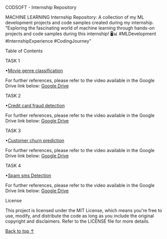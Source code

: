 CODSOFT - Internship Repository


MACHINE LEARNING Internship Repository: A collection of my ML development projects 
and code samples created during my internship. "Exploring the fascinating world of machine learning through hands-on projects and code samples during this internship! 
🖥️📊 #MLDevelopment #InternshipExperience #CodingJourney"



Table of Contents



TASK 1

•[Movie genre classification](https://github.com/Kingisline01/CODSOFT-Intenship_Repo/tree/main/Movie%20genre%20Classification)

For further references, please refer to the video available in the Google Drive link below:
[Google Drive](https://drive.google.com/file/d/1aq0Su7-ocitJsLQeOYVviZT2U9lrRJOM/view?usp=sharing)

TASK 2

•[Credit card fraud detection](https://github.com/Kingisline01/CODSOFT-Intenship_Repo/tree/main/Credit%20card%20Fraud%20Detection)

For further references, please refer to the video available in the Google Drive link below:
[Google Drive](https://drive.google.com/file/d/1-fdXY58Hf20Ht_BDUhTu5qBMOajKDWtC/view?usp=sharing)

TASK 3

•[Customer churn prediction](https://github.com/Kingisline01/CODSOFT-Intenship_Repo/tree/main/Customer%20Churn%20Prediction)

For further references, please refer to the video available in the Google Drive link below:
[Google Drive](https://drive.google.com/file/d/1GAkF0j704DE0-4FY-5MPYa6TdGU91o7-/view?usp=sharing)

TASK 4

•[Spam sms Detection](https://github.com/Kingisline01/CODSOFT-Intenship_Repo/tree/main/Spam%20Sms%20Detection)

For further references, please refer to the video available in the Google Drive link below:
[Google Drive](https://drive.google.com/file/d/1BZkivLdfBu1VsLaTFWVtoEBMeYwB_FcK/view?usp=sharing)



License


This project is licensed under the MIT License, which means you're free to use, 
modify, and distribute the code as long as you include the original copyright and 
disclaimers. Refer to the LICENSE file for more details.



[Back to top ↑](https://github.com/Kingisline01/CODSOFT-Intenship_Repo/blob/main/README.md)
